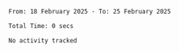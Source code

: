 <!--START_SECTION:waka-->

```txt
From: 18 February 2025 - To: 25 February 2025

Total Time: 0 secs

No activity tracked
```

<!--END_SECTION:waka-->
